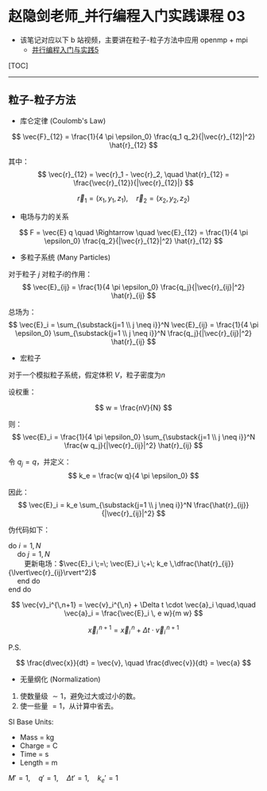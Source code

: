 # 赵隐剑老师_并行编程入门实践课程 03

* 该笔记对应以下 b 站视频，主要讲在粒子-粒子方法中应用 openmp + mpi
	*  [并行编程入门与实践5](https://www.bilibili.com/video/BV1xHz7YFEMy/?spm_id_from=333.1387.homepage.video_card.click&vd_source=b7bbd99721bfe117cc47d14c9f45af86)


[TOC]

___

## 粒子-粒子方法


* 库仑定律 (Coulomb's Law)

$$
\vec{F}_{12} = \frac{1}{4 \pi \epsilon_0} \frac{q_1 q_2}{|\vec{r}_{12}|^2} \hat{r}_{12}
$$

其中：
$$
\vec{r}_{12} = \vec{r}_1 - \vec{r}_2, \quad \hat{r}_{12} = \frac{\vec{r}_{12}}{|\vec{r}_{12}|}
$$

$$
\vec{r}_1 = (x_1, y_1, z_1), \quad \vec{r}_2 = (x_2, y_2, z_2)
$$


* 电场与力的关系

$$
F = \vec{E} q \quad \Rightarrow \quad \vec{E}_{12} = \frac{1}{4 \pi \epsilon_0} \frac{q_2}{|\vec{r}_{12}|^2} \hat{r}_{12}
$$



* 多粒子系统 (Many Particles)

对于粒子 $j$ 对粒子$i$的作用：
$$
\vec{E}_{ij} = \frac{1}{4 \pi \epsilon_0} \frac{q_j}{|\vec{r}_{ij}|^2} \hat{r}_{ij}
$$

总场为：
$$
\vec{E}_i = \sum_{\substack{j=1 \\ j \neq i}}^N \vec{E}_{ij} = \frac{1}{4 \pi \epsilon_0} \sum_{\substack{j=1 \\ j \neq i}}^N \frac{q_j}{|\vec{r}_{ij}|^2} \hat{r}_{ij}
$$

*  宏粒子

对于一个模拟粒子系统，假定体积 $V$，粒子密度为$n$

设权重：

$$
w = \frac{nV}{N}
$$

则：
$$
\vec{E}_i = \frac{1}{4 \pi \epsilon_0} \sum_{\substack{j=1 \\ j \neq i}}^N \frac{w q_j}{|\vec{r}_{ij}|^2} \hat{r}_{ij}
$$



令 $q_j = q$，并定义：
$$
k_e = \frac{w q}{4 \pi \epsilon_0}
$$

因此：
$$
\vec{E}_i = k_e \sum_{\substack{j=1 \\ j \neq i}}^N \frac{\hat{r}_{ij}}{|\vec{r}_{ij}|^2}
$$



伪代码如下：

do $i = 1, N$  
&emsp; do $j = 1, N$  
&emsp;&emsp; 更新电场：$\vec{E}_i \;=\; \vec{E}_i \;+\; k_e \,\dfrac{\hat{r}_{ij}}{\lvert\vec{r}_{ij}\rvert^2}$  
&emsp; end do  
end do



$$
\vec{v}_i^{\,n+1} 
= \vec{v}_i^{\,n} + \Delta t \cdot \vec{a}_i
\quad,\quad
\vec{a}_i 
= \frac{\vec{E}_i \, e w}{m w}
$$

$$
\vec{x}_i^{\,n+1} 
= \vec{x}_i^{\,n} + \Delta t \cdot \vec{v}_i^{\,n+1}
$$

P.S.  

$$
\frac{d\vec{x}}{dt} = \vec{v}, 
\quad 
\frac{d\vec{v}}{dt} = \vec{a}
$$


* 无量纲化 (Normalization)

1. 使数量级 $\sim 1$，避免过大或过小的数。  
2. 使一些量 $=1$，从计算中省去。

SI Base Units:  
- Mass = kg  
- Charge = C  
- Time = s  
- Length = m



$M' = 1,\quad q' = 1,\quad \Delta t' = 1,\quad k_e' = 1$

<!--stackedit_data:
eyJoaXN0b3J5IjpbLTU2NzQ1MzUxNCw1NTM0NDE2MzYsLTE4MD
I2Njk4OTNdfQ==
-->